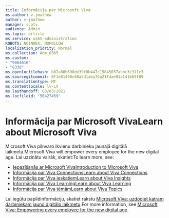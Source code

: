 ```yaml
---
title: Informācija par Microsoft Viva
ms.author: v-jmathew
author: v-jmathew
manager: scotv
audience: Admin
ms.topic: article
ms.service: o365-administration
ROBOTS: NOINDEX, NOFOLLOW
localization_priority: Normal
ms.collection: Adm_O365
ms.custom:
- "9004616"
- "8338"
ms.openlocfilehash: b87a08b698de39f0b447c15845037abbc3c311c3
ms.sourcegitcommit: 0f1e81498c68a5d1aba76a21fdae91a141b69f89
ms.translationtype: MT
ms.contentlocale: lv-LV
ms.lasthandoff: 03/03/2021
ms.locfileid: "50427459"
---
```

# <a name="learn-about-microsoft-viva"></a><span data-ttu-id="b9e1a-102">Informācija par Microsoft Viva</span><span class="sxs-lookup"><span data-stu-id="b9e1a-102">Learn about Microsoft Viva</span></span>

<span data-ttu-id="b9e1a-103">Microsoft Viva pilnvaro ikvienu darbinieku jaunajā digitālā laikmetā.</span><span class="sxs-lookup"><span data-stu-id="b9e1a-103">Microsoft Viva will empower every employee for the new digital age.</span></span> <span data-ttu-id="b9e1a-104">Lai uzzinātu vairāk, skatiet:</span><span class="sxs-lookup"><span data-stu-id="b9e1a-104">To learn more, see:</span></span>

- [<span data-ttu-id="b9e1a-105">Iepazīšanās ar Microsoft Viva</span><span class="sxs-lookup"><span data-stu-id="b9e1a-105">Introduction to Microsoft Viva</span></span>](https://www.microsoft.com/microsoft-viva/overview)
- [<span data-ttu-id="b9e1a-106">Informācija par Viva Connections</span><span class="sxs-lookup"><span data-stu-id="b9e1a-106">Learn about Viva Connections</span></span>](https://aka.ms/VivaConnectionsBlog/)
- [<span data-ttu-id="b9e1a-107">Informācija par Viva ieskatiem</span><span class="sxs-lookup"><span data-stu-id="b9e1a-107">Learn about Viva Insights</span></span>](https://aka.ms/VivaInsightsBlog)
- [<span data-ttu-id="b9e1a-108">Informācija par Viva Learning</span><span class="sxs-lookup"><span data-stu-id="b9e1a-108">Learn about Viva Learning</span></span>](https://aka.ms/VivaLearningBlog)
- [<span data-ttu-id="b9e1a-109">Informācija par Viva tēmām</span><span class="sxs-lookup"><span data-stu-id="b9e1a-109">Learn about Viva Topics</span></span>](https://aka.ms/viva/topics/blog)

<span data-ttu-id="b9e1a-110">Lai iegūtu papildinformāciju, skatiet rakstu [Microsoft Viva: uzdodiet katram darbiniekam jauno digitālo laikmetu](https://www.microsoft.com/microsoft-365/blog/2021/02/04/microsoft-viva-empowering-every-employee-for-the-new-digital-age/).</span><span class="sxs-lookup"><span data-stu-id="b9e1a-110">For more information, see [Microsoft Viva: Empowering every employee for the new digital age](https://www.microsoft.com/microsoft-365/blog/2021/02/04/microsoft-viva-empowering-every-employee-for-the-new-digital-age/).</span></span>
